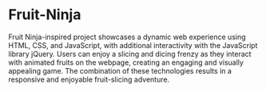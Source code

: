 # Fruit-Ninja
 Fruit Ninja-inspired project showcases a dynamic web experience using HTML, CSS, and JavaScript, with additional interactivity with the JavaScript library jQuery. Users can enjoy a slicing and dicing frenzy as they interact with animated fruits on the webpage, creating an engaging and visually appealing game. The combination of these technologies results in a responsive and enjoyable fruit-slicing adventure.
